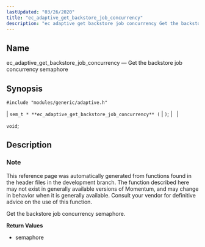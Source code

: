 ```yaml
---
lastUpdated: "03/26/2020"
title: "ec_adaptive_get_backstore_job_concurrency"
description: "ec adaptive get backstore job concurrency Get the backstore job concurrency semaphore sem t ec adaptive get backstore job concurrency void This reference page was automatically generated from functions found in the header files in the development branch The function described here may not exist in generally available versions of..."
---
```


<a name="apis.ec_adaptive_get_backstore_job_concurrency"></a> 
## Name

ec_adaptive_get_backstore_job_concurrency — Get the backstore job concurrency semaphore

## Synopsis

`#include "modules/generic/adaptive.h"`

| `sem_t * **ec_adaptive_get_backstore_job_concurrency** (` | `)`; |   |

`void`;<a name="idp46631440"></a> 
## Description

### Note

This reference page was automatically generated from functions found in the header files in the development branch. The function described here may not exist in generally available versions of Momentum, and may change in behavior when it is generally available. Consult your vendor for definitive advice on the use of this function.

Get the backstore job concurrency semaphore.

**<a name="idp46633872"></a> Return Values**

- semaphore